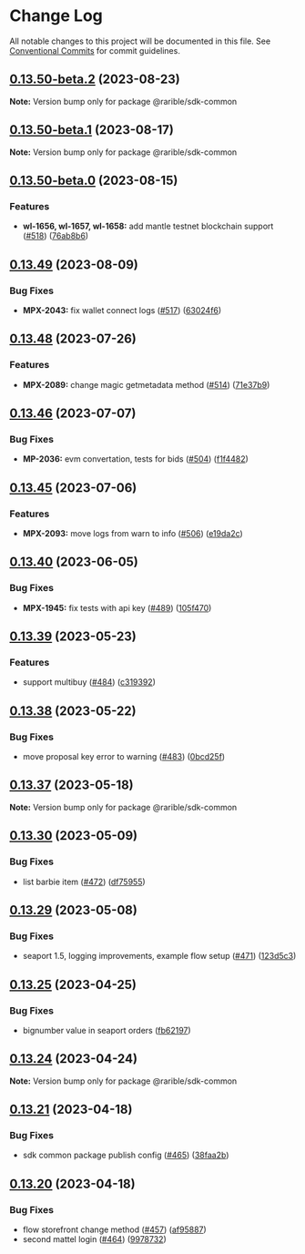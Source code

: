 # Change Log

All notable changes to this project will be documented in this file.
See [Conventional Commits](https://conventionalcommits.org) for commit guidelines.

## [0.13.50-beta.2](https://github.com/rarible/sdk/compare/v0.13.50-beta.1...v0.13.50-beta.2) (2023-08-23)

**Note:** Version bump only for package @rarible/sdk-common





## [0.13.50-beta.1](https://github.com/rarible/sdk/compare/v0.13.50-beta.0...v0.13.50-beta.1) (2023-08-17)

**Note:** Version bump only for package @rarible/sdk-common





## [0.13.50-beta.0](https://github.com/rarible/sdk/compare/v0.13.49...v0.13.50-beta.0) (2023-08-15)


### Features

* **wl-1656, wl-1657, wl-1658:** add mantle testnet blockchain support ([#518](https://github.com/rarible/sdk/issues/518)) ([76ab8b6](https://github.com/rarible/sdk/commit/76ab8b63cd64307fb71da8a713b5947c3f48cf30))





## [0.13.49](https://github.com/rarible/sdk/compare/v0.13.49-beta.0...v0.13.49) (2023-08-09)


### Bug Fixes

* **MPX-2043:** fix wallet connect logs ([#517](https://github.com/rarible/sdk/issues/517)) ([63024f6](https://github.com/rarible/sdk/commit/63024f6af348ee0469c9a90ad14b77c065a016a7))





## [0.13.48](https://github.com/rarible/sdk/compare/v0.13.46-hotfix.1...v0.13.48) (2023-07-26)


### Features

* **MPX-2089:** change magic getmetadata method ([#514](https://github.com/rarible/sdk/issues/514)) ([71e37b9](https://github.com/rarible/sdk/commit/71e37b9a75aa7937214b6e56749c4ebd7f880a89))





## [0.13.46](https://github.com/rarible/sdk/compare/v0.13.45...v0.13.46) (2023-07-07)


### Bug Fixes

* **MP-2036:** evm convertation, tests for bids ([#504](https://github.com/rarible/sdk/issues/504)) ([f1f4482](https://github.com/rarible/sdk/commit/f1f44825ca95405ce34793c4b6c3f75952037def))





## [0.13.45](https://github.com/rarible/sdk/compare/v0.13.44-hotfix.2...v0.13.45) (2023-07-06)


### Features

* **MPX-2093:** move logs from warn to info ([#506](https://github.com/rarible/sdk/issues/506)) ([e19da2c](https://github.com/rarible/sdk/commit/e19da2c3f86ae835d13e84609426d0ff03d30b5e))





## [0.13.40](https://github.com/rarible/sdk/compare/v0.13.39...v0.13.40) (2023-06-05)


### Bug Fixes

* **MPX-1945:** fix tests with api key ([#489](https://github.com/rarible/sdk/issues/489)) ([105f470](https://github.com/rarible/sdk/commit/105f470feb9c19bf93504296d6d790ac4c598300))





## [0.13.39](https://github.com/rarible/sdk/compare/v0.13.38...v0.13.39) (2023-05-23)


### Features

* support multibuy ([#484](https://github.com/rarible/sdk/issues/484)) ([c319392](https://github.com/rarible/sdk/commit/c319392205768dcb8f7a9376a486d4ee1dd3c939))





## [0.13.38](https://github.com/rarible/sdk/compare/v0.13.37...v0.13.38) (2023-05-22)


### Bug Fixes

* move proposal key error to warning ([#483](https://github.com/rarible/sdk/issues/483)) ([0bcd25f](https://github.com/rarible/sdk/commit/0bcd25fb8b15d6a0c3047d98c39b64ee7ff5de1d))





## [0.13.37](https://github.com/rarible/sdk/compare/v0.13.36...v0.13.37) (2023-05-18)

**Note:** Version bump only for package @rarible/sdk-common





## [0.13.30](https://github.com/rarible/sdk/compare/v0.13.29...v0.13.30) (2023-05-09)


### Bug Fixes

* list barbie item ([#472](https://github.com/rarible/sdk/issues/472)) ([df75955](https://github.com/rarible/sdk/commit/df759557797e5af59c13399c6d346c0ed0faa208))





## [0.13.29](https://github.com/rarible/sdk/compare/v0.13.28...v0.13.29) (2023-05-08)


### Bug Fixes

* seaport 1.5, logging improvements, example flow setup ([#471](https://github.com/rarible/sdk/issues/471)) ([123d5c3](https://github.com/rarible/sdk/commit/123d5c39ce654a008dec9dd8a04086254b1227ca))





## [0.13.25](https://github.com/rarible/sdk/compare/v0.13.24...v0.13.25) (2023-04-25)


### Bug Fixes

* bignumber value in seaport orders ([fb62197](https://github.com/rarible/sdk/commit/fb62197c696b38de1a16c5f94075c4fd5c11a052))





## [0.13.24](https://github.com/rarible/sdk/compare/v0.13.23...v0.13.24) (2023-04-24)

**Note:** Version bump only for package @rarible/sdk-common





## [0.13.21](https://github.com/rarible/sdk/compare/v0.13.20...v0.13.21) (2023-04-18)


### Bug Fixes

* sdk common package publish config ([#465](https://github.com/rarible/sdk/issues/465)) ([38faa2b](https://github.com/rarible/sdk/commit/38faa2bef0cb2b6c8d6d2c71eacc75226a8e0de7))





## [0.13.20](https://github.com/rarible/sdk/compare/v0.13.19...v0.13.20) (2023-04-18)


### Bug Fixes

* flow storefront change method ([#457](https://github.com/rarible/sdk/issues/457)) ([af95887](https://github.com/rarible/sdk/commit/af95887e414dbe5e54dbb62d7eebda01a370853b))
* second mattel login ([#464](https://github.com/rarible/sdk/issues/464)) ([9978732](https://github.com/rarible/sdk/commit/9978732537e70cfc692446552b2e0bb341a5b919))
